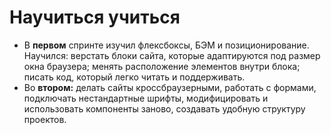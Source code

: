 # Научиться учиться #
   * В **первом** спринте изучил флексбоксы, БЭМ и 
позиционирование.  
Научился: верстать блоки сайта, которые адаптируются 
под размер окна браузера; менять расположение 
элементов внутри блока; писать код, который легко 
читать и поддерживать.
   * Во **втором:** делать сайты кроссбраузерными,
работать с формами,
подключать нестандартные шрифты,
модифицировать и использовать компоненты заново,
создавать удобную структуру проектов.
